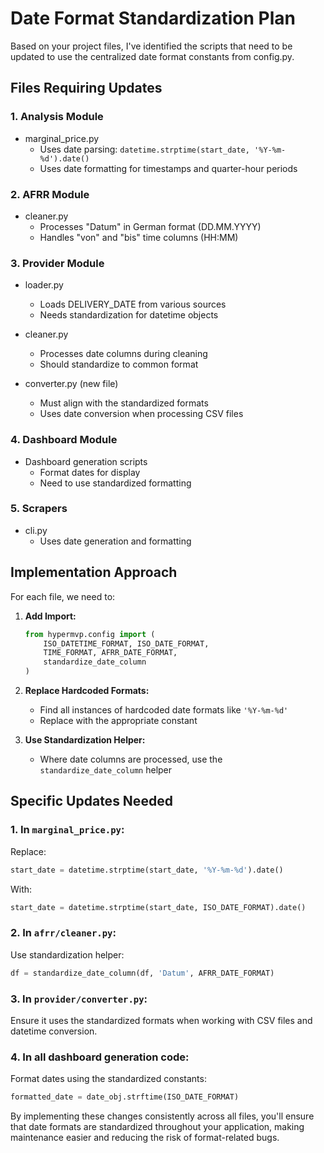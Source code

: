 # Date Format Standardization Plan

Based on your project files, I've identified the scripts that need to be updated to use the centralized date format constants from config.py.

## Files Requiring Updates

### 1. Analysis Module
- marginal_price.py
  - Uses date parsing: `datetime.strptime(start_date, '%Y-%m-%d').date()`
  - Uses date formatting for timestamps and quarter-hour periods

### 2. AFRR Module
- cleaner.py
  - Processes "Datum" in German format (DD.MM.YYYY)
  - Handles "von" and "bis" time columns (HH:MM)

### 3. Provider Module
- loader.py
  - Loads DELIVERY_DATE from various sources
  - Needs standardization for datetime objects

- cleaner.py
  - Processes date columns during cleaning
  - Should standardize to common format

- converter.py (new file)
  - Must align with the standardized formats
  - Uses date conversion when processing CSV files

### 4. Dashboard Module
- Dashboard generation scripts
  - Format dates for display
  - Need to use standardized formatting

### 5. Scrapers
- cli.py
  - Uses date generation and formatting 

## Implementation Approach

For each file, we need to:

1. **Add Import:**
   ```python
   from hypermvp.config import (
       ISO_DATETIME_FORMAT, ISO_DATE_FORMAT, 
       TIME_FORMAT, AFRR_DATE_FORMAT, 
       standardize_date_column
   )
   ```

2. **Replace Hardcoded Formats:**
   - Find all instances of hardcoded date formats like `'%Y-%m-%d'`
   - Replace with the appropriate constant

3. **Use Standardization Helper:**
   - Where date columns are processed, use the `standardize_date_column` helper

## Specific Updates Needed

### 1. In `marginal_price.py`:
Replace:
```python
start_date = datetime.strptime(start_date, '%Y-%m-%d').date()
```

With:
```python
start_date = datetime.strptime(start_date, ISO_DATE_FORMAT).date()
```

### 2. In `afrr/cleaner.py`:
Use standardization helper:
```python
df = standardize_date_column(df, 'Datum', AFRR_DATE_FORMAT)
```

### 3. In `provider/converter.py`:
Ensure it uses the standardized formats when working with CSV files and datetime conversion.

### 4. In all dashboard generation code:
Format dates using the standardized constants:
```python
formatted_date = date_obj.strftime(ISO_DATE_FORMAT)
```

By implementing these changes consistently across all files, you'll ensure that date formats are standardized throughout your application, making maintenance easier and reducing the risk of format-related bugs.